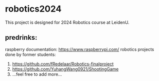 # robotics2024
This project is designed for 2024 Robotics course at LeidenU.
## predrinks:
raspberry documentation: https://www.raspberrypi.com/
robotics projects done by former students:
1. https://github.com/fRedelaar/Robotics-finalproject
2. https://github.com/YuhangWang0921/ShootingGame
3. ...feel free to add more...
